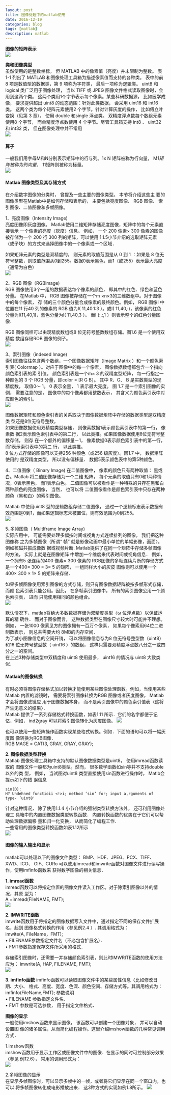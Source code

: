 ```yaml
---
layout: post
title: 图像处理中的matlab使用
date: 2016-12-19
categories: blog
tags: [matlab]
description: matlab
---
```


**图像的矩阵表示**     
![](https://raw.githubusercontent.com/whuhan2013/myImage/master/dataImage/p2.png)   



**类和图像类型**     
虽然使用的是整数坐标， 但 MATLAB 中的像素值（亮度）并未限制为整数。 表 1-1 列出了 MATLAB 和图像处理工具箱为描述像素值而支持的各种类。 表中的前 8 项是数值型的数据类，第 9 项称为字符类， 最后一项称为逻辑类。
uint8 和 logical 类广泛用于图像处理， 当以 TIFF 或 JPEG 图像文件格式读取图像时，会用到这两个类。 这两个类用1个字节表示每个像素。某些科研数据源， 比如医学成像， 要求提供超出 uint8 的动态范围：针对此类数据， 会采用 uint16 和 int16 类。 这两个类为每个矩阵元素使用2 个字节。针对计算灰度的操作， 比如傅立叶变换（见第 3 章）， 使用 double 和single 浮点类。 双精度浮点数每个数组元素使用8 个宇节， 而单精度浮点数使用 4 个字节。尽管工具箱支持 int8 、 uint32 和 int32 类， 但在图像处理中并不常用    
![](https://raw.githubusercontent.com/whuhan2013/myImage/master/dataImage/p3.png)   

#### 算子       
一般我们用字母M和N分别表示矩阵中的行与列。1x N
矩阵被称为行向量， M*1矩阵被称为列向量， 1*1矩阵则被称为标量。    
![](https://raw.githubusercontent.com/whuhan2013/myImage/master/dataImage/chapter2/p1.png)  


#### Matlab 图像类型及其存储方式      
在介绍数字图像的分类时， 曾提及一些主要的图像类型。 本节将介绍这些主 要的图像类型在Matlab中是如何存储和表示的， 主要包括亮度图像、 RGB 图像、 索引图像、二值图像和多帧图像。   

1、亮度图像（Intensity Image)      
亮度图像即灰度图像。 Matlab使用二维矩阵存储亮度图像，矩阵中的每个元素直接表示 一个像素的亮度〈灰度〉信息。 例如， 一个 200 像素× 300 像素的图像被存储为一个 200 行 300 列的矩阵，可以使用 1.1.5小节介绍的选取矩阵元素〈或子块〉的方式来选择图像中的一个像素或一个区域．     

如果矩阵元素的类型是双精度的， 则元素的取值范围是从 0 到 1 ：如果是 8 位无符号整数，则取值范围从0到255。数据0表示黑色，而1（或255）表示最大亮度〈通常为白色〉      
![](https://raw.githubusercontent.com/whuhan2013/myImage/master/dataImage/chapter2/p4.png)

2、RGB 图像（RGBlmage)      
RGB 图像使用3个一组的数据表达每个像素的颜色， 即其中的红色、绿色和蓝色分量。
在Matlab 中， RGB 图像被存储在一个m ×n×3的三维数组中。对于图像中的每个像素， 存
储的三个颜色分量合成像素的最终颜色。例如， RGB 图像I 中位置在11 行40 列的像素的
RGB 值为I( 11,40.1:3 ）。或I( 11,40,:)，该像素的红色分量为I(11,40,1)，蓝色分量为I( 11,40,3 ）。
而I (:,:,1 ）则表示整个的红色分量图像．

RGB 图像同样可以由观精度数组或8 位无符号整数数组存储。图1.6 是一个使用双精度
数组存储ROB 图像的例子。          
![](https://raw.githubusercontent.com/whuhan2013/myImage/master/dataImage/chapter2/p5.png)

3、索引图像（indexed Image)        
索引图像往往包含两个数组，一个图像数据矩阵（Image Matrix ）和一个颜色索引表( Colormap ）。对应于图像中的每一个像素， 图像数据数组都包含一个指向颜色索引表的索 引值。
颜色索引表是一个m× 3 的双精度型矩阵， 每一行指定一种颜色的 3 个 RGB 分量，即color = [R G B］。 其中 R、G、 B 是实数类型的现精度数， 取值0～ 1。 0 表示全黑， 1 表示最大亮度。 图 1.7 是一个索引图像的实例， 需要注意的是， 图像中的每个像素都用整数表示， 其含义为颜色索引表中对应颜色的索引。  
![](https://raw.githubusercontent.com/whuhan2013/myImage/master/dataImage/chapter2/p6.png)

图像数据矩阵和颜色索引表的关系取决于图像数据炬阵中存储的数据类型是双精度类
型还是8位无符号整数。     
如果图像数据使用双精度类型存储， 则像索数据1表示颜色索引表中的第一行， 像素数
据2表示颜色索引表中的第二行， 以此类推。如果图像数据使用8位无符号整数存储， 则存
在一个额外的偏移量－1， 像素数据0表示颜色索引表中的第一行， 而1表示索引表中的第二
行， 以此类推。         
8 位方式存储的图像可以支持256 种颜色（或256 级灰度〉。因1.7 中， 数据矩阵使用的
是双精度类型， 所以没有偏移量． 数据5表示颜色表中的第5种颜色。

4、二值图像（ Binary Image)
在二值图像中， 像素的颜色只有两种取值： 黑或白。Matlab 将二值图像存储为一个二维
矩阵， 每个元素的取值只有0和1两种情况，0表示黑色， 而1表示白色。
二值图像可以被看作是一种特殊的只存在黑和白两种颜色的亮度图像， 当然， 也可以将
二值图像看作是颜色索引表中只存在两种颜色〈黑和白〉的索引图像。  

Matlab 中使用uint8 型的逻辑数组存储二值图像， 通过一个逻辑标志表示数据有效范围是0到1，而如果逻辑标志未被置位，则有效范围为0到255。   
![](https://raw.githubusercontent.com/whuhan2013/myImage/master/dataImage/chapter2/p7.png)

5､多帧图像（ Multlframe Image Array)       
实际应用中， 可能需要处理多幅按时间或视角方式连续排列的图像， 我们把这种图像称
之为多帧图像（所谓“ 帧” 就是影像动画中最小单位的单幅影像，画面〉。例如核磁共振成像数
据或视频片断. Matlab提供了在同一个矩阵中存储多帧图像的方法， 实际上就是在图像矩阵
中增加一个维度来代表时间或视角信息． 例如， 一个拥有5 张连续的400 像素× 300 像素的
RGB图像的多帧连续片断的存储方式是一个400× 300 × 3× 5 的矩阵， 一组同样大小的灰皮
图像则可以使用一个400× 300 × 1× 5 的矩阵来存储．  

如果多帧图像使用索引图像的方式存储，则只有图像数据矩阵被按多帧形式存储， 而颜
色索引表只能公用。因此， 在多帧索引图像中， 所有的索引图像公用一个颜色索引表， 进而
只能使用相同的颜色组合。   
![](https://raw.githubusercontent.com/whuhan2013/myImage/master/dataImage/chapter2/p8.png)

默认情况下，matlab将绝大多数数据存储为双精度类型〈ω 位浮点数）以保证运算的精
确性． 而对于图像而言， 这种数据类型在图像尺寸较大时可能并不理想。例如， 一张1000
像萦见方的图像拥有一百万个像素， 如果每个像索用64位二进制数表示， 则总共需要大约
8MB的内存空间．        
为了减小图像信息的空间开销， 可以将图像信息存为8 位无符号整型数（uint8）和16
位无符号整型数（ uint16 ）的数组， 这样只需要双精度浮点数八分之一或四分之一的空间。      
在上述3种存储类型中双精度和 uint8 使用最多， uint16 的情况与 uint8 大致类似．  

#### Matlab的图像转换     
有时必须将图像存储格式加以转换才能使用某些图像处理函数。例如，当使用某些Matlab
内置的滤镜时， 需要将索引图像转换为RGB 图像或者灰度图像， Matlab 才会将图像滤镜应
用于图像数据本身， 而不是索引图像中的颜色索引值表〈这将产生无意义的结果〉．     
Matlab 提供了一系列存储格式转换函数，如表1.11 所示．它们的名字都便于记忆，例如，
ind2gray 可以将索引图像转化为灰度图像。
![](https://raw.githubusercontent.com/whuhan2013/myImage/master/dataImage/chapter2/p9.png)

也可以使用一些矩阵操作函数实现某些格式转换。例如．下面的语句可以将一幅灰度图
像转换为RGB图像．     
RGBIMAGE = CAT(3, GRAY, GRAY, GRAY);

**2. 图像数据类型转换**      
Matlab 图像处理工具箱中支持的默认图像数据类型是uint8， 使用imread函数读取的
图像文件一般都为uint8类型。然而， 很多数学函数如sin等并不支持double以外的类
型， 例如， 当试图对uint8 类型直接使用sin函数进行操作时， Matlb会提示如下的错
误信息  

```
sin(D):
H? Undehned functioii <!>i; method ’sin’ for; input a,rguments of type- ’uint8'
```

针对这种情况， 除了使用1.1.4 小节介绍的强制类型转换方法外， 还可利用图像处理工
具箱中的内置图像数据类型转换函数． 内置转换函数的优势在于它们可以帮助处理数据偏移
量和归一化变换， 从而简化了编程工作．      
一些常用的图像类型转换函数如表1.12所示     
![](https://raw.githubusercontent.com/whuhan2013/myImage/master/dataImage/chapter2/p10.png)

#### 图像的输入输出和显示    
matlab可以处理以下的图像文件类型： BMP、HDF、JPEG、PCX、TIFF、XWD、ICO、
GIF、CURo 可以使用imread和imwrite函数对国像文件进行读写操作，使用imfinfo函数来
获得数字图像的相关信息．

**1. imread函数**    
imread函数可以将指定位置的图像文件读入工作区。对于除索引图像以外的情况，其原
型为：      
A =imread(FileNAME, FMT);       
![](https://raw.githubusercontent.com/whuhan2013/myImage/master/dataImage/chapter2/p11.png)

**2. IMWRITE函数**    
imwrite函数用于将指定的图像数据写入文件中，通过指定不同的保存文件扩展名，起到
图像格式转换的作用〈参见例2.4 ）. 其调用格式为：            
imwite(A, FileName，FMT);                
• FILENAME参数指定文件名（不必包含扩展名）．      
• FMT参数指定保存文件所采用的格式．      

存储索引图像时，还需要一并存储颜色索引表，则此时IMWRITE函数的使用方法应为：
imwrite(A, HAP, FILENAME, FMT);      
![](https://raw.githubusercontent.com/whuhan2013/myImage/master/dataImage/chapter2/p12.png)

**3. imfinfo函数**
imfinfo函数可以读取图像文件中的某些属性信息〈比如修改日期、大小、
格式、高度、宽度、色深、颜色空间、存储方式等。其调用格式为：      
imfinfo(FileName,FMT);
参数说明        
• FILENAME 参数指定文件名．      
• FMT 参数是可选参数， 用于指定文件格式．    

**图像的显示**    
一般使用imshow函数来显示图像， 该函数可以创建一个图像对象， 并可以自动设置图
像的诸多属性，从而简化编程操作。这里介绍imshow函数的几种常见调用方式．      

1.imshow函数    
imshow函数用于显示工作区或图像文件中的图像．在显示的同时可控制部分效果〈参见
例12.6）， 常用的调用形式为：    
![](https://raw.githubusercontent.com/whuhan2013/myImage/master/dataImage/chapter2/p13.png)

2.多帧图像的显示       
在显示多帧图像时，可以显示多帧中的一帧，或者将它们显示在同一个窗口内，也可以
将多帧图像转化成电影播放出来． 这3种方式的实现如例1.8所示。
![](https://raw.githubusercontent.com/whuhan2013/myImage/master/dataImage/chapter2/p14.png)

